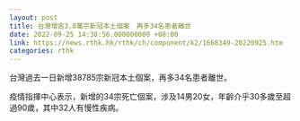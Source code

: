 ```yaml
---
layout: post
title: 台灣增逾3.8萬宗新冠本土個案　再多34名患者離世
date: 2022-09-25 14:38:56.000000000 +08:00
link: https://news.rthk.hk/rthk/ch/component/k2/1668349-20220925.htm
categories: rthk
---
```


台灣過去一日新增38785宗新冠本土個案，再多34名患者離世。

疫情指揮中心表示，新增的34宗死亡個案，涉及14男20女，年齡介乎30多歲至超過90歲，其中32人有慢性疾病。
